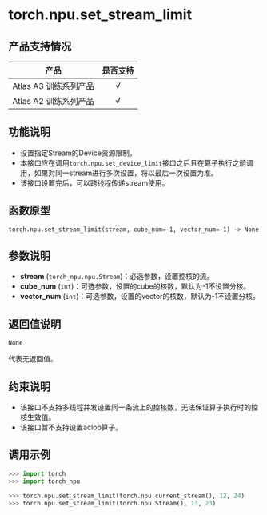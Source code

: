 # torch.npu.set_stream_limit
## 产品支持情况

| 产品                                                         | 是否支持 |
| ------------------------------------------------------------ | :------: |
|<term>Atlas A3 训练系列产品</term>            |    √     |
|<term>Atlas A2 训练系列产品</term>  | √   |


## 功能说明

- 设置指定Stream的Device资源限制。
- 本接口应在调用`torch.npu.set_device_limit`接口之后且在算子执行之前调用，如果对同一stream进行多次设置，将以最后一次设置为准。
- 该接口设置完后，可以跨线程传递stream使用。

## 函数原型

```
torch.npu.set_stream_limit(stream, cube_num=-1, vector_num=-1) -> None
```

## 参数说明

- **stream** (`torch_npu.npu.Stream`)：必选参数，设置控核的流。
- **cube_num** (`int`)：可选参数，设置的cube的核数，默认为-1不设置分核。
- **vector_num** (`int`)：可选参数，设置的vector的核数，默认为-1不设置分核。

## 返回值说明
`None`

代表无返回值。

## 约束说明

- 该接口不支持多线程并发设置同一条流上的控核数，无法保证算子执行时的控核生效值。
- 该接口暂不支持设置aclop算子。

## 调用示例

 ```python
>>> import torch
>>> import torch_npu

>>> torch.npu.set_stream_limit(torch.npu.current_stream(), 12, 24)
>>> torch.npu.set_stream_limit(torch.npu.Stream(), 13, 23)
 ```
